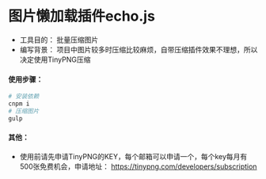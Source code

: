 # 图片懒加载插件echo.js
* 工具目的： 批量压缩图片
* 编写背景： 项目中图片较多时压缩比较麻烦，自带压缩插件效果不理想，所以决定使用TinyPNG压缩

#### 使用步骤：
```bash
# 安装依赖
cnpm i 
# 压缩图片
gulp
```

#### 其他：
* 使用前请先申请TinyPNG的KEY，每个邮箱可以申请一个，每个key每月有500张免费机会，申请地址： https://tinypng.com/developers/subscription